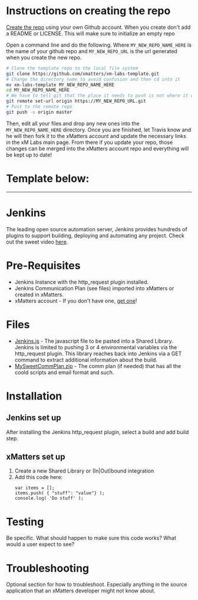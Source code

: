 # Instructions on creating the repo
[Create the repo](https://help.github.com/articles/create-a-repo/) using your own Github account.
When you create don't add a README or LICENSE. This will make sure to initialize an empty repo

Open a command line and do the following. Where `MY_NEW_REPO_NAME_HERE` is the name of your github repo and `MY_NEW_REPO_URL` is the url generated when you create the new repo. 

```bash
# Clone the template repo to the local file system
git clone https://github.com/xmatters/xm-labs-template.git
# Change the directory name to avoid confusion and then cd into it
mv xm-labs-template MY_NEW_REPO_NAME_HERE  
cd MY_NEW_REPO_NAME_HERE
# We have to tell git that the place it needs to push is not where it came from
git remote set-url origin https://MY_NEW_REPO_URL.git
# Pust to the remote repo
git push -u origin master
```

Then, edit all your files and drop any new ones into the `MY_NEW_REPO_NAME_HERE` directory. Once you are finished, let Travis know and he will then fork it to the xMatters account and update the necessary links in the xM Labs main page. From there if you update your repo, those changes can be merged into the xMatters account repo and everything will be kept up to date!

# Template below:
---

# Jenkins
The leading open source automation server, Jenkins provides hundreds of plugins to support building, deploying and automating any project. Check out the sweet video [here](media/mysweetvideo.mov). 

# Pre-Requisites
* Jenkins Instance with the http_request plugin installed.
* Jenkins Communication Plan (see files) imported into xMatters or created in xMatters.
* xMatters account - If you don't have one, [get one](https://www.xmatters.com)!

# Files
* [Jenkins.js](Jenkins.js) - The javascript file to be pasted into a Shared Library. Jenkins is limited to pushing 3 or 4 environmental variables via the http_request plugin.  This library reaches back into Jenkins via a GET command to extract additional information about the build. 
* [MySweetCommPlan.zip](MySweetCommPlan.zip) - The comm plan (if needed) that has all the coold scripts and email format and such. 

# Installation

## Jenkins set up
After installing the Jenkins http_request plugin, select a build and add build step.



## xMatters set up
1. Create a new Shared Library or (In|Out)bound integration
2. Add this code here:
   ```
   var items = [];
   items.push( { "stuff": "value"} );
   console.log( 'Do stuff' );
   ```
   
# Testing
Be specific. What should happen to make sure this code works? What would a user expect to see?

# Troubleshooting
Optional section for how to troubleshoot. Especially anything in the source application that an xMatters developer might not know about. 
